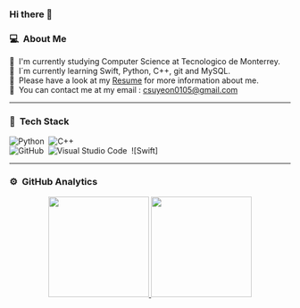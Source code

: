 ### Hi there 👋

### 💻 &nbsp;About Me
🐏 &nbsp;I'm currently studying Computer Science at Tecnologico de Monterrey.\
💾 &nbsp;I´m currently learning Swift, Python, C++, git and MySQL.\
📁 &nbsp;Please have a look at my [Resume](https://drive.google.com/file/d/16lQjVERdVvMe_pPRGkwVKm685anj_j2t/view?usp=sharing) for more information about me.\
📩 &nbsp;You can contact me at my email : csuyeon0105@gmail.com

---

### 💾 &nbsp;Tech Stack
![Python](https://img.shields.io/badge/-Python-05122A?style=flat&logo=python)&nbsp;
![C++](https://img.shields.io/badge/-C++-05122A?style=flat&logo=C%2B%2B&logoColor=00599C)&nbsp;\
![GitHub](https://img.shields.io/badge/-GitHub-05122A?style=flat&logo=github)&nbsp;
![Visual Studio Code](https://img.shields.io/badge/-Visual%20Studio%20Code-05122A?style=flat&logo=visual-studio-code&logoColor=007ACC)&nbsp;
![Swift]&nbsp;


---
### ⚙️ &nbsp;GitHub Analytics

<p align="center">
<a href="https://github.com/SU4696">
  <img height="180em" src="https://github-readme-stats-eight-theta.vercel.app/api?username=SU4696&show_icons=true&theme=algolia&include_all_commits=true&count_private=true"/>
  <img height="180em" src="https://github-readme-stats-eight-theta.vercel.app/api/top-langs/?username=Su4696&layout=compact&langs_count=8&theme=algolia"/>
</a>
</p>
